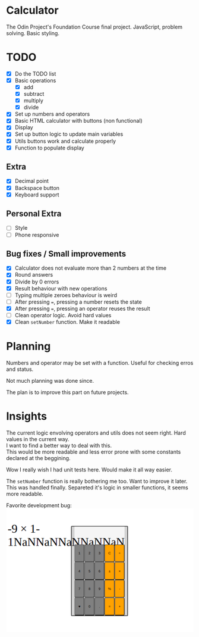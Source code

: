 # Calculator

The Odin Project's Foundation Course final project.
JavaScript, problem solving. Basic styling.

# TODO

- [x] Do the TODO list
- [x] Basic operations
  - [x] add
  - [x] subtract
  - [x] multiply
  - [x] divide
- [x] Set up numbers and operators
- [x] Basic HTML calculator with buttons (non functional)
- [x] Display
- [x] Set up button logic to update main variables
- [x] Utils buttons work and calculate properly
- [x] Function to populate display

## Extra

- [x] Decimal point
- [x] Backspace button
- [x] Keyboard support

## Personal Extra
- [ ] Style
- [ ] Phone responsive

## Bug fixes / Small improvements

- [x] Calculator does not evaluate more than 2 numbers at the time
- [x] Round answers
- [x] Divide by 0 errors
- [x] Result behaviour with new operations
- [ ] Typing multiple zeroes behaviour is weird
- [ ] After pressing `=`, pressing a number resets the state
- [x] After pressing `=`, pressing an operator reuses the result
- [ ] Clean operator logic. Avoid hard values
- [x] Clean `setNumber` function. Make it readable

# Planning

Numbers and operator may be set with a function. Useful for checking erros and status.

Not much planning was done since.

The plan is to improve this part on future projects.

# Insights

The current logic envolving operators and utils does not seem right. Hard values in the current way. \
I want to find a better way to deal with this. \
This would be more readable and less error prone with some constants declared at the beggining.

Wow I really wish I had unit tests here. Would make it all way easier.

The `setNumber` function is really bothering me too. Want to improve it later. \
This was handled finally. Separeted it's logic in smaller functions, it seems more readable.

Favorite development bug: \
![Shows a broken calculator app, With overflowing text with lots of 'NaN's in the display.](bug.png "Favorite bug")

